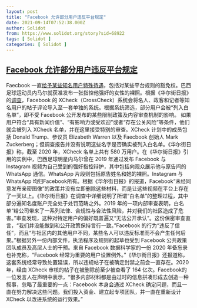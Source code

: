 ```yaml
---
layout: post
title: "Facebook 允许部分用户违反平台规定"
date: 2021-09-14T07:52:38.000Z
author: Solidot
from: https://www.solidot.org/story?sid=68922
tags: [ Solidot ]
categories: [ Solidot ]
---
```

<!--1631605958000-->
[Facebook 允许部分用户违反平台规定](https://www.solidot.org/story?sid=68922)
------

<div>
Faecbook 一直<a href="https://www.theguardian.com/technology/2021/sep/13/facebook-some-high-profile-users-allowed-to-break-platforms-rules">给予某些知名用户特殊待遇</a>，包括对某些平台规则的豁免权。巴西足球运动员内马尔就获准发布一张指控他强奸的女性的裸照。根据《华尔街日报》的<a href="https://www.wsj.com/articles/facebook-files-xcheck-zuckerberg-elite-rules-11631541353">调查</a>，Facebook 的 XCheck（CrossCheck）系统会将名人、政客和记者等知名用户的帖子评论导入至一套单独的系统。根据系统筛选，部分用户会被“列入白名单”，即不受 Facebook 公开发布的某些限制政策及内容审查机制的影响。 如果用户符合“具有新闻价值”、“有影响力或受欢迎”或者“存在公关风险”等条件，他们就会被列入 XCheck 名单，并在这里接受特别的审查。XCheck 计划中的成员包括 Donald Trump、参议员 Elizabeth Warren 以及 Faecbook 创始人 Mark Zuckerberg；但调查报告并没有说明这些名字是否确实被列入白名单。《华尔街日报》称，截至 2020 年，XCheck 名单上共有 580 万用户。在《华尔街日报》引用的实例中，巴西足球明星内马尔曾在 2019 年通过发布 Facebook 与 Instagram 视频为自己受到的强奸指控辩护，其中包括向观众展示他与原告间的 WhatsApp 通信。WhatsApp 片段则包括原告姓名和她的裸照。Instagram 与 WhatsApp 均归Facebook所有。根据《华尔街日报》的报道，Facebook“未经同意发布亲密图像”的政策并没有立即删除这些材料，而是让这些视频在平台上存在了一天以上。《华尔街日报》在调查中详细说明了所谓“白名单”的整理过程，其中部分遍知名度账户完全处于处罚范畴之外。2019 年的一项内部审查表明，白名单“给公司带来了一系列法律、合规性与合法性风险，并对我们的社区造成了危害。”审查发现，这种对特定用户的偏好既普遍又“无法公开承认”。这份保密审查直言，“我们并没能做到和公开政策保持言行一致。”Facebook 的行为“违反了信任”，而且“与社区内的其他用户不同，某些名人可以违反标准而不会产生任何后果。”根据另外一份内部文件，执法程序及规则的起草也受到 Facebook 公共政策团队成员及高层人士的干预。来自 Facebook 数据科学家的一份 2020 年备忘录也补充称，“Facebook 经常为重要的用户设置例外。”《华尔街日报》还报道称，这套系统经常导致处置延误，所以违规帖子在被确定封禁之前会一直存在。2020 年，经由 XCheck 审核的帖子在被删除前至少被查看了 164 亿次。Facebook的一位发言人在声明中表示，“很多内部材料都是由过时的信息拼凑形成去创造一种叙事，忽略了最重要的一点：Facebook 本身会通过 XCheck 确定问题，而且一直在努力解决这些问题。我们投入资金、建立起专项团队，并一直在重新设计 XCheck 以改进系统的运行效果。”
</div>
